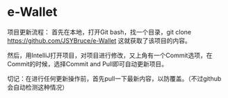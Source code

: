 # e-Wallet

项目更新流程：
首先在本地，打开Git bash，找一个目录，git clone https://github.com/JSYBruce/e-Wallet
这就获取了该项目的内容。

然后，用IntelliJ打开项目，对项目进行修改，又上角有一个Commit选项，在Commit的时候，选择Commit and Pull即可自动更新项目。

切记：在进行任何更新操作前，首先pull一下最新内容，以防覆盖。（不过github会自动检测这种情况）
